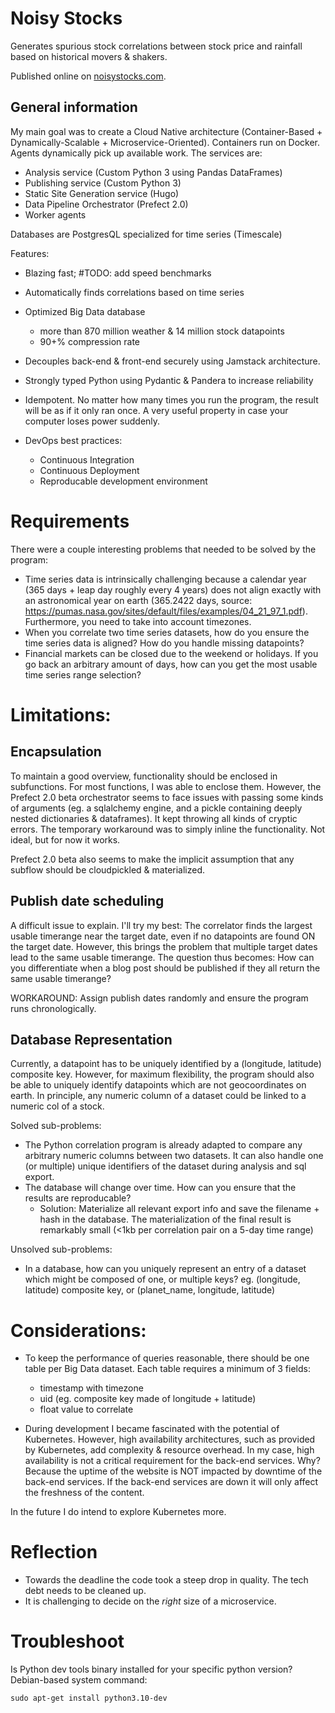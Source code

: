 # Noisy Stocks

Generates spurious stock correlations between stock price and rainfall based on historical movers & shakers.

Published online on [noisystocks.com](noisystocks.com).

## General information

My main goal was to create a Cloud Native architecture (Container-Based + Dynamically-Scalable + Microservice-Oriented). Containers run on Docker. Agents dynamically pick up available work. The services are:

* Analysis service (Custom Python 3 using Pandas DataFrames)
* Publishing service (Custom Python 3)
* Static Site Generation service (Hugo)
* Data Pipeline Orchestrator (Prefect 2.0)
* Worker agents

Databases are PostgresQL specialized for time series (Timescale)

Features:

* Blazing fast; #TODO: add speed benchmarks

* Automatically finds correlations based on time series

* Optimized Big Data database
	- more than 870 million weather & 14 million stock datapoints
	- 90+% compression rate

* Decouples back-end & front-end securely using Jamstack architecture.

* Strongly typed Python using Pydantic & Pandera to increase reliability

* Idempotent. No matter how many times you run the program, the result will be as if it only ran once. A very useful property in case your computer loses power suddenly.

* DevOps best practices: 
	* Continuous Integration
	* Continuous Deployment
	* Reproducable development environment


# Requirements
 
There were a couple interesting problems that needed to be solved by the program:

- Time series data is intrinsically challenging because a calendar year (365 days + leap day roughly every 4 years) does not align exactly with an astronomical year on earth (365.2422 days, source: https://pumas.nasa.gov/sites/default/files/examples/04_21_97_1.pdf). Furthermore, you need to take into account timezones.
- When you correlate two time series datasets, how do you ensure the time series data is aligned? How do you handle missing datapoints?
- Financial markets can be closed due to the weekend or holidays. If you go back an arbitrary amount of days, how can you get the most usable time series range selection?


# Limitations:

## Encapsulation
To maintain a good overview, functionality should be enclosed in subfunctions. For most functions, I was able to enclose them. However, the Prefect 2.0 beta orchestrator seems to face issues with passing some kinds of arguments (eg. a sqlalchemy engine, and a pickle containing deeply nested dictionaries & dataframes). It kept throwing all kinds of cryptic errors. The temporary workaround was to simply inline the functionality. Not ideal, but for now it works. 

Prefect 2.0 beta also seems to make the implicit assumption that any subflow should be cloudpickled & materialized.

## Publish date scheduling

A difficult issue to explain. I'll try my best: The correlator finds the largest usable timerange near the target date, even if no datapoints are found ON the target date. However, this brings the problem that multiple target dates lead to the same usable timerange. The question thus becomes: How can you differentiate when a blog post should be published if they all return the same usable timerange?

WORKAROUND: Assign publish dates randomly and ensure the program runs chronologically.

## Database Representation
Currently, a datapoint has to be uniquely identified by a (longitude, latitude) composite key. However, for maximum flexibility, the program should also be able to uniquely identify datapoints which are not geocoordinates on earth. In principle, any numeric column of a dataset could be linked to a numeric col of a stock. 

Solved sub-problems:
- The Python correlation program is already adapted to compare any arbitrary numeric columns between two datasets. It can also handle one (or multiple) unique identifiers of the dataset during analysis and sql export.
- The database will change over time. How can you ensure that the results are reproducable?
	- Solution: Materialize all relevant export info and save the filename + hash in the database. The materialization of the final result is remarkably small (<1kb per correlation pair on a 5-day time range)

Unsolved sub-problems:
- In a database, how can you uniquely represent an entry of a dataset which might be composed of one, or multiple keys?
eg. (longitude, latitude) composite key, or (planet_name, longitude, latitude)

# Considerations:

* To keep the performance of queries reasonable, there should be one table per Big Data dataset. Each table requires a minimum of 3 fields:
	* timestamp with timezone
	* uid (eg. composite key made of longitude + latitude)
	* float value to correlate

* During development I became fascinated with the potential of Kubernetes. However, high availability architectures, such as provided by Kubernetes, add complexity & resource overhead. In my case, high availability is not a critical requirement for the back-end services. Why? Because the uptime of the website is NOT impacted by downtime of the back-end services. If the back-end services are down it will only affect the freshness of the content.

In the future I do intend to explore Kubernetes more.


# Reflection

* Towards the deadline the code took a steep drop in quality. The tech debt needs to be cleaned up.
* It is challenging to decide on the _right_ size of a microservice.

# Troubleshoot


Is Python dev tools binary installed for your specific python version? Debian-based system command:

	
	sudo apt-get install python3.10-dev